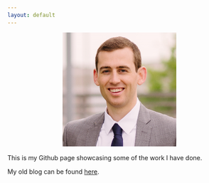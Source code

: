 ```yaml
---
layout: default
---
```

<p style="text-align:center;"><img src="/assets/selfi2.png" alt="HTML5 Icon" width="256" height="256"></p>

This is my Github page showcasing some of the work I have done. 

My old blog can be found <a href="https://daveveitch.wordpress.com/">here</a>.
